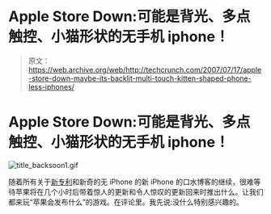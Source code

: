 # Apple Store Down:可能是背光、多点触控、小猫形状的无手机 iphone！

> 原文：<https://web.archive.org/web/http://techcrunch.com/2007/07/17/apple-store-down-maybe-its-backlit-multi-touch-kitten-shaped-phone-less-iphones/>

# Apple Store Down:可能是背光、多点触控、小猫形状的无手机 iphone！

![title_backsoon1.gif](img/3567604eee2e5fd06ee539cbe7d0e324.png)

随着所有关于[新专利](https://web.archive.org/web/20130628174506/http://crunchgear.com/2007/07/12/apple-ipod-soon-to-have-zune-like-capabilities-ability-to-kill-ninjas/)和新奇的无 iPhone 的新 iPhone 的口水博客的继续，很难等待苹果将在几个小时后带着惊人的更新和令人惊叹的更新回来时推出什么。让我们都来玩“苹果会发布什么”的游戏。在评论里。我先说:没什么特别感兴趣的。